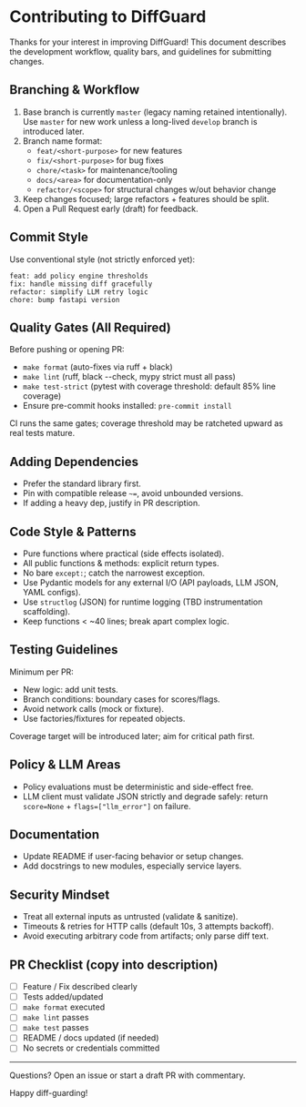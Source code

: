 # Contributing to DiffGuard

Thanks for your interest in improving DiffGuard! This document describes the development workflow, quality bars, and guidelines for submitting changes.

## Branching & Workflow

1. Base branch is currently `master` (legacy naming retained intentionally). Use `master` for new work unless a long-lived `develop` branch is introduced later.
2. Branch name format:
   - `feat/<short-purpose>` for new features
   - `fix/<short-purpose>` for bug fixes
   - `chore/<task>` for maintenance/tooling
   - `docs/<area>` for documentation-only
   - `refactor/<scope>` for structural changes w/out behavior change
3. Keep changes focused; large refactors + features should be split.
4. Open a Pull Request early (draft) for feedback.

## Commit Style

Use conventional style (not strictly enforced yet):
```
feat: add policy engine thresholds
fix: handle missing diff gracefully
refactor: simplify LLM retry logic
chore: bump fastapi version
```

## Quality Gates (All Required)

Before pushing or opening PR:
- `make format` (auto-fixes via ruff + black)
- `make lint` (ruff, black --check, mypy strict must all pass)
- `make test-strict` (pytest with coverage threshold: default 85% line coverage)
- Ensure pre-commit hooks installed: `pre-commit install`

CI runs the same gates; coverage threshold may be ratcheted upward as real tests mature.

## Adding Dependencies

- Prefer the standard library first.
- Pin with compatible release `~=`, avoid unbounded versions.
- If adding a heavy dep, justify in PR description.

## Code Style & Patterns

- Pure functions where practical (side effects isolated).
- All public functions & methods: explicit return types.
- No bare `except:`; catch the narrowest exception.
- Use Pydantic models for any external I/O (API payloads, LLM JSON, YAML configs).
- Use `structlog` (JSON) for runtime logging (TBD instrumentation scaffolding).
- Keep functions < ~40 lines; break apart complex logic.

## Testing Guidelines

Minimum per PR:
- New logic: add unit tests.
- Branch conditions: boundary cases for scores/flags.
- Avoid network calls (mock or fixture).
- Use factories/fixtures for repeated objects.

Coverage target will be introduced later; aim for critical path first.

## Policy & LLM Areas

- Policy evaluations must be deterministic and side-effect free.
- LLM client must validate JSON strictly and degrade safely: return `score=None` + `flags=["llm_error"]` on failure.

## Documentation

- Update README if user-facing behavior or setup changes.
- Add docstrings to new modules, especially service layers.

## Security Mindset

- Treat all external inputs as untrusted (validate & sanitize).
- Timeouts & retries for HTTP calls (default 10s, 3 attempts backoff).
- Avoid executing arbitrary code from artifacts; only parse diff text.

## PR Checklist (copy into description)

- [ ] Feature / Fix described clearly
- [ ] Tests added/updated
- [ ] `make format` executed
- [ ] `make lint` passes
- [ ] `make test` passes
- [ ] README / docs updated (if needed)
- [ ] No secrets or credentials committed

---

Questions? Open an issue or start a draft PR with commentary.

Happy diff-guarding!
